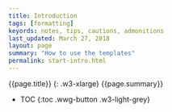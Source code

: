 ```yaml
---
title: Introduction
tags: [formatting]
keyords: notes, tips, cautions, admonitions
last_updated: March 27, 2018
layout: page
summary: "How to use the templates"
permalink: start-intro.html
---
```

{{page.title}}
{: .w3-xlarge}
{{page.summary}}
* TOC
{:toc .wwg-button .w3-light-grey}

